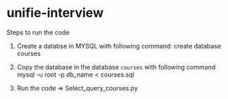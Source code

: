 # unifie-interview
Steps to run the code

1) Create a databse in MYSQL with following command:
         create database courses

2) Copy the database in the database `courses` with following command
        mysql -u root -p db_name < courses.sql

3) Run the code => Select_query_courses.py
